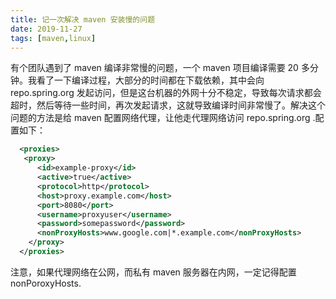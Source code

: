 ```yaml
---
title: 记一次解决 maven 安装慢的问题
date: 2019-11-27
tags: [maven,linux]
---
```

有个团队遇到了 maven 编译非常慢的问题，一个 maven 项目编译需要 20 多分钟。我看了一下编译过程，大部分的时间都在下载依赖，其中会向 repo.spring.org 发起访问，但是这台机器的外网十分不稳定，导致每次请求都会超时，然后等待一些时间，再次发起请求，这就导致编译时间非常慢了。解决这个问题的方法是给 maven 配置网络代理，让他走代理网络访问 repo.spring.org .配置如下：
```xml
  <proxies>
   <proxy>
      <id>example-proxy</id>
      <active>true</active>
      <protocol>http</protocol>
      <host>proxy.example.com</host>
      <port>8080</port>
      <username>proxyuser</username>
      <password>somepassword</password>
      <nonProxyHosts>www.google.com|*.example.com</nonProxyHosts>
    </proxy>
  </proxies>
```
注意，如果代理网络在公网，而私有 maven 服务器在内网，一定记得配置 nonPoroxyHosts.
